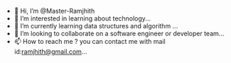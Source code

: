 - 👋 Hi, I’m @Master-Ramjhith
- 👀 I’m interested in learning about technology...
- 🌱 I’m currently learning data structures and algorithm ...
- 💞️ I’m looking to collaborate on a software engineer or developer team...
- 📫 How to reach me ? you can contact me with mail id:ramjhith@gmail.com...

<!---
Master-Ramjhith/Master-Ramjhith is a ✨ special ✨ repository because its `README.md` (this file) appears on your GitHub profile.
You can click the Preview link to take a look at your changes.
--->
